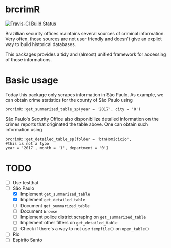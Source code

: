 # brcrimR

[![Travis-CI Build Status](https://travis-ci.org/azeloc/brcrimR.svg?branch=master)](https://travis-ci.org/azeloc/brcrimR)

Brazillian security offices maintains several sources of criminal information. Very often, those sources are not user friendly and doesn't give an explict way to build historical databases.

This packages provides a tidy and (almost) unified framework for accessing of those informations. 

# Basic usage

Today this package only scrapes information in São Paulo. As example, we can obtain crime statistics for the county of São Paulo using

```{r}
brcrimR::get_summarized_table_sp(year = '2017', city = '0')
```

São Paulo's Security Office also disponibilize detailed information on the crimes reports that originated the table above. One can obtain such information using

```{r}
brcrimR::get_detailed_table_sp(folder = 'btnHomicicio',
#this is not a typo
year = '2017', month = '1', department = '0')
```

# TODO

- [ ] Use testthat
- [ ] São Paulo
    - [X] Implement `get_summarized_table`
    - [X] Implement `get_detailed_table`
    - [ ] Document `get_summarized_table`
    - [ ] Document `browse`
    - [ ] Implement police district scraping on `get_summarized_table`
    - [ ] Implement other filters on `get_detailed_table`
    - [ ] Check if there's a way to not use `tempfile()` on `open_table()`
- [ ] Rio
- [ ] Espírito Santo
